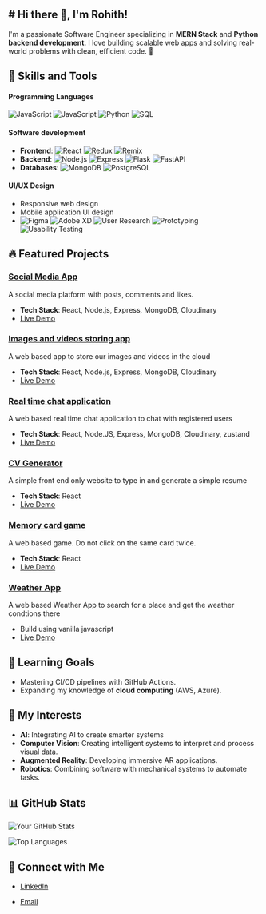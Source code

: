 ## # Hi there 👋, I'm Rohith!

I'm a passionate Software Engineer specializing in **MERN Stack** and **Python backend development**. I love building scalable web apps and solving real-world problems with clean, efficient code. 🌟

## 🚀 Skills and Tools

#### Programming Languages

![JavaScript](https://img.shields.io/badge/-JavaScript-F7DF1E?logo=javascript&logoColor=black) ![JavaScript](https://img.shields.io/badge/-TypeScript-0000FF?logo=typescript&logoColor=white) ![Python](https://img.shields.io/badge/-Python-3776AB?logo=python&logoColor=white) ![SQL](https://img.shields.io/badge/-SQL-4479A1?logo=sql&logoColor=white)

#### Software development

- **Frontend**: ![React](https://img.shields.io/badge/-React-61DAFB?logo=react&logoColor=black) ![Redux](https://img.shields.io/badge/-Redux-764ABC?logo=redux&logoColor=white) ![Remix](https://img.shields.io/badge/-Remix-black?logo=remix&logoColor=white)
- **Backend**: ![Node.js](https://img.shields.io/badge/-Node.js-339933?logo=node.js&logoColor=white) ![Express](https://img.shields.io/badge/-Express.js-000?logo=express&logoColor=white) ![Flask](https://img.shields.io/badge/-Flask-000000?logo=flask&logoColor=white) ![FastAPI](https://img.shields.io/badge/-FastAPI-009688?logo=fastapi&logoColor=white)
- **Databases**: ![MongoDB](https://img.shields.io/badge/-MongoDB-47A248?logo=mongodb&logoColor=white) ![PostgreSQL](https://img.shields.io/badge/-PostgreSQL-4169E1?logo=postgresql&logoColor=white)

#### **UI/UX Design**

- Responsive web design
- Mobile application UI design
- ![Figma](https://img.shields.io/badge/-Figma-F24E1E?logo=figma&logoColor=white)
  ![Adobe XD](https://img.shields.io/badge/-AdobeXD-FF61F6?logo=adobexd&logoColor=white)
  ![User Research](https://img.shields.io/badge/-User%20Research-000000?logo=read-the-docs&logoColor=white)
  ![Prototyping](https://img.shields.io/badge/-Prototyping-FF9900?logo=sketch&logoColor=white)
  ![Usability Testing](https://img.shields.io/badge/-Usability%20Testing-4285F4?logo=google&logoColor=white)

## 🔥 Featured Projects

### [Social Media App](https://github.com/Roh1512/clubhouse)

A social media platform with posts, comments and likes.

- **Tech Stack**: React, Node.js, Express, MongoDB, Cloudinary
- [Live Demo](https://clubhouse-79wp.onrender.com)

### [Images and videos storing app](https://github.com/Roh1512/image-backup)

A web based app to store our images and videos in the cloud

- **Tech Stack**: React, Node.js, Express, MongoDB, Cloudinary
- [Live Demo](https://image-backup.onrender.com)

### [Real time chat application](https://github.com/Roh1512/chat_app_chatty)

A web based real time chat application to chat with registered users

- **Tech Stack**: React, Node.JS, Express, MongoDB, Cloudinary, zustand
- [Live Demo](https://chat-app-chatty-3jaa.onrender.com/)

### [CV Generator](https://github.com/Roh1512/CV-App)

A simple front end only website to type in and generate a simple resume

- **Tech Stack**: React
- [Live Demo](https://cvgeneratorapp-roh.netlify.app)

### [Memory card game](https://github.com/Roh1512/MemoryGame)

A web based game. Do not click on the same card twice.

- **Tech Stack**: React
- [Live Demo](https://memory-card-game123.netlify.app)

### [Weather App](https://github.com/Roh1512/WeatherApp)

A web based Weather App to search for a place and get the weather condtions there

- Build using vanilla javascript
- [Live Demo](https://roh1512.github.io/WeatherApp)

## 🌱 Learning Goals

- Mastering CI/CD pipelines with GitHub Actions.
- Expanding my knowledge of **cloud computing** (AWS, Azure).

## 🚀 My Interests

- **AI**: Integrating AI to create smarter systems
- **Computer Vision**: Creating intelligent systems to interpret and process visual data.
- **Augmented Reality**: Developing immersive AR applications.
- **Robotics**: Combining software with mechanical systems to automate tasks.

## 📊 GitHub Stats

![Your GitHub Stats](https://github-readme-stats.vercel.app/api?username=Roh1512&show_icons=true&theme=radical)

![Top Languages](https://github-readme-stats.vercel.app/api/top-langs/?username=Roh1512&layout=compact&theme=cobalt)

## 🤝 Connect with Me

- [LinkedIn](https://www.linkedin.com/in/rohith-ashok1512/)
<!-- - [Portfolio](https://not-yet-done)  -->
- [Email](mailto:rohith1512a@gmail.com)

<!--
**Roh1512/Roh1512** is a ✨ _special_ ✨ repository because its `README.md` (this file) appears on your GitHub profile.

Here are some ideas to get you started:

- 🔭 I’m currently working on ...
- 🌱 I’m currently learning ...
- 👯 I’m looking to collaborate on ...
- 🤔 I’m looking for help with ...
- 💬 Ask me about ...
- 📫 How to reach me: ...
- 😄 Pronouns: ...
- ⚡ Fun fact: ...
-->
